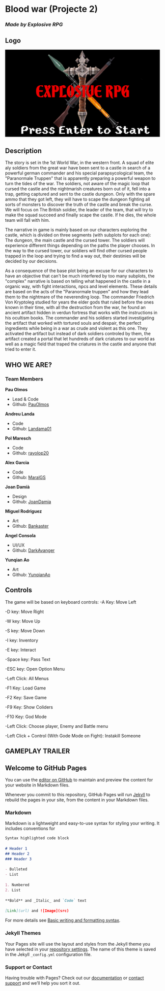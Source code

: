 # Blood war (Projecte 2)
### _Made by Explosive RPG_
## Logo
![Image](https://github.com/rayolop20/Projecte-2/blob/main/Docs/Wiki_Files/logo_projecte.png?raw=true)
## Description
The story is set in the 1st World War, in the western front. A squad of elite aly soldiers from the great war have been sent to a castle in search of a powerful german commander and his special parapsycological team, the "Paranormale Truppen" that is apparently preparing a powerful weapon to turn the tides of the war. The soldiers, not aware of the magic loop that cursed the castle and the nightmarish creatures born out of it, fell into a trap, getting captured and sent to the castle dungeon. Only with the spare ammo that they got left, they will have to scape the dungeon fighting all sorts of monsters to discover the truth of the castle and break the curse. We will focus on The British soldier, the leader of the team, that will try to make the squad succeed and finally scape the castle. If he dies, the whole team will fall with him.

The narrative in game is mainly based on our characters exploring the castle, which is divided on three segments (with subplots for each one): The dungeon, the main castle and the cursed tower. The soldiers will experience different things depending on the paths the player chooses. In the way to the cursed tower, our soldiers will find other cursed people trapped in the loop and trying to find a way out, their destinies will be decided by our decisions.

As a consequence of the base plot being an excuse for our characters to have an objective that can't be much interfered by too many subplots, the "complex" narrative is based on telling what happened in the castle in a organic way, with fight interactions, npcs and level elements. These details are based on the acts of the "Paranormale truppen" and how they lead them to the nightmare of the neverending loop. The commander Friedrich Von Kryptoleg studied for years the elder gods that ruled before the ones known in their time, with all the destruction from the war, he found an ancient artifact hidden in verdun fortress that works with the instructions in his ocultism books. The commander and his soldiers started investigating the artifact that worked with tortured souls and despair, the perfect ingredients while being in a war as crude and violent as this one. They activated the artifact but instead of dark soldiers controled by them, the artifact created a portal that let hundreds of dark criatures to our world as well as a magic field that traped the criatures in the castle and anyone that tried to enter it.
## WHO WE ARE?
### Team Members
**Pau Olmos**
* Lead & Code
* Github: [PauOlmos](https://github.com/PauOlmos)

**Andreu Landa**
* Code
* Github: [Landama01](https://github.com/Landama01)

**Pol Maresch**
* Code
* Github: [rayolop20](https://github.com/rayolop20)

**Alex Garcia**
* Code
* Github: [MaralGS](https://github.com/MaralGS)

**Joan Damià**
* Design
* Github: [JoanDamia](https://github.com/JoanDamia)

**Miguel Rodriguez**
* Art
* Github: [Bankaster](https://github.com/Bankaster)

**Angel Consola**
* UI/UX
* Github: [DarkAvanger](https://github.com/DarkAvanger)

**Yunqian Ao**
* Art
* Github: [YunqianAo](https://github.com/YunqianAo)

## Controls

The game will be based on keyboard controls: 
 -A Key: Move Left
 
 -D key: Move Right 
 
 -W key: Move Up
 
 -S key: Move Down 

 -I key: Inventory

 -E key: Interact 

 -Space key: Pass Text

 -ESC key: Open Option Menu

 -Left Click: All Menus

 -F1 Key: Load Game

 -F2 Key: Save Game
 
 -F9 Key: Show Coliders

 -F10 Key: God Mode

 -Left Click: Choose player, Enemy and Battle menu
 
 -Left Click + Control (With Gode Mode on Fight): Instakill Someone
## GAMEPLAY TRAILER

## Welcome to GitHub Pages

You can use the [editor on GitHub](https://github.com/rayolop20/Projecte-2/edit/gh-pages/index.md) to maintain and preview the content for your website in Markdown files.

Whenever you commit to this repository, GitHub Pages will run [Jekyll](https://jekyllrb.com/) to rebuild the pages in your site, from the content in your Markdown files.

### Markdown

Markdown is a lightweight and easy-to-use syntax for styling your writing. It includes conventions for

```markdown
Syntax highlighted code block

# Header 1
## Header 2
### Header 3

- Bulleted
- List

1. Numbered
2. List

**Bold** and _Italic_ and `Code` text

[Link](url) and ![Image](src)
```

For more details see [Basic writing and formatting syntax](https://docs.github.com/en/github/writing-on-github/getting-started-with-writing-and-formatting-on-github/basic-writing-and-formatting-syntax).

### Jekyll Themes

Your Pages site will use the layout and styles from the Jekyll theme you have selected in your [repository settings](https://github.com/rayolop20/Projecte-2/settings/pages). The name of this theme is saved in the Jekyll `_config.yml` configuration file.

### Support or Contact

Having trouble with Pages? Check out our [documentation](https://docs.github.com/categories/github-pages-basics/) or [contact support](https://support.github.com/contact) and we’ll help you sort it out.
